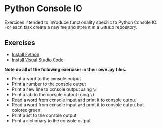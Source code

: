 # Python Console IO

Exercises intended to introduce functionality specific to Python Console IO. For each task create a new file and store it in a GitHub repository.

## Exercises

- [Install Python](https://www.python.org/downloads/)
- [Install Visual Studio Code](https://code.visualstudio.com/download)

**Note do all of the following exercises in their own .py files.**
- Print a word to the console output
- Print a number to the console output
- Print a new line to console output using `\n`
- Print a tab to the console output using `\t`
- Read a word from console input and print it to console output
- Read a word from console input and print it to console output but colored green
- Print a list to the console output
- Print a dictionary to the console output

